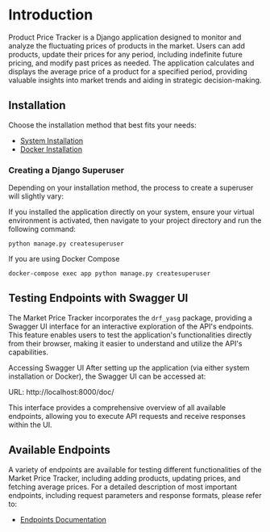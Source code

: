 # Introduction
Product Price Tracker is a Django application designed to monitor and analyze the fluctuating prices of products in the market. Users can add products, update their prices for any period, including indefinite future pricing, and modify past prices as needed. The application calculates and displays the average price of a product for a specified period, providing valuable insights into market trends and aiding in strategic decision-making.

## Installation

Choose the installation method that best fits your needs:

- [System Installation](./docs/system_installation.md)
- [Docker Installation](./docs/docker_installation.md)

### Creating a Django Superuser
Depending on your installation method, the process to create a superuser will slightly vary:

If you installed the application directly on your system, ensure your virtual environment is activated, then navigate to your project directory and run the following command:
```
python manage.py createsuperuser
```

If you are using Docker Compose

```
docker-compose exec app python manage.py createsuperuser
```

## Testing Endpoints with Swagger UI
The Market Price Tracker incorporates the `drf_yasg` package, providing a Swagger UI interface for an interactive exploration of the API's endpoints. This feature enables users to test the application's functionalities directly from their browser, making it easier to understand and utilize the API's capabilities.

Accessing Swagger UI
After setting up the application (via either system installation or Docker), the Swagger UI can be accessed at:

URL: http://localhost:8000/doc/

This interface provides a comprehensive overview of all available endpoints, allowing you to execute API requests and receive responses within the UI.


## Available Endpoints
A variety of endpoints are available for testing different functionalities of the Market Price Tracker, including adding products, updating prices, and fetching average prices. For a detailed description of most important endpoints, including request parameters and response formats, please refer to:

- [Endpoints Documentation](./docs/endpoints.md)